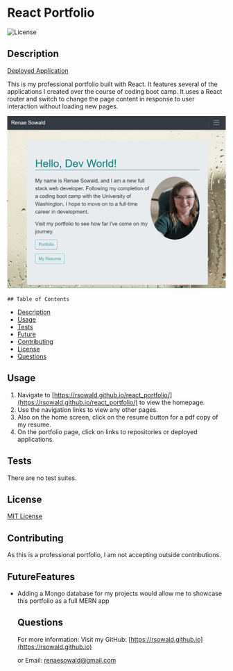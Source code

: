 # React Portfolio

![License](https://img.shields.io/badge/license-MIT-green.svg)
  
  ## Description

  [Deployed Application](https://rsowald.github.io/react_portfolio/)
   
   This is my professional portfolio built with React. It features several of the applications I created over the course of coding boot camp. It uses a React router and switch to change the page content in response to user interaction without loading new pages.
    
  ![Landing Page](client/public/screenshot.jpg)
  
    ## Table of Contents
  
  * [Description](#description)
  * [Usage](#usage)
  * [Tests](#tests)
  * [Future](#futureFeatures)
  * [Contributing](#contributing)
  * [License](#license)
  * [Questions](#questions)
    
  ## Usage
  1. Navigate to [https://rsowald.github.io/react_portfolio/](https://rsowald.github.io/react_portfolio/) to view the homepage.
  1. Use the navigation links to view any other pages.
  1. Also on the home screen, click on the resume button for a pdf copy of my resume.
  1. On the portfolio page, click on links to repositories or deployed applications.
  
   ## Tests
  There are no test suites.

  ## License
  [MIT License](https://choosealicense.com/licenses/mit/)
  
  ## Contributing
  As this is a professional portfolio, I am not accepting outside contributions.
  
  ## FutureFeatures
- Adding a Mongo database for my projects would allow me to showcase this portfolio as a full MERN app

  ## Questions
  
  For more information:
  Visit my GitHub: [https://rsowald.github.io](https://rsowald.github.io)

  or Email: renaesowald@gmail.com
